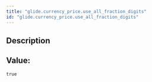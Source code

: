 ```yaml
---
title: "glide.currency_price.use_all_fraction_digits"
id: "glide.currency_price.use_all_fraction_digits"
---
```

## Description



## Value: 
```
true
```